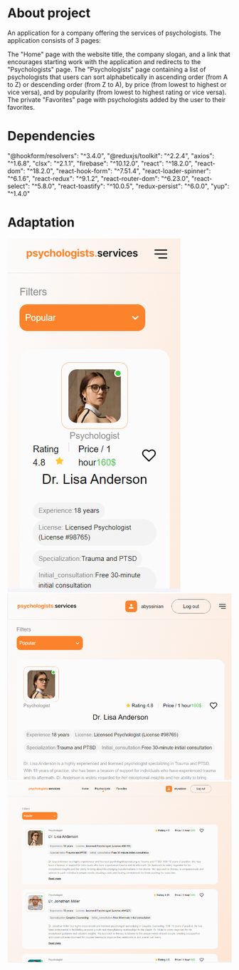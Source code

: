 # About project

An application for a company offering the services of psychologists. The application consists of 3 pages:

The "Home" page with the website title, the company slogan, and a link that encourages starting work with the application and redirects to the "Psychologists" page.
The "Psychologists" page containing a list of psychologists that users can sort alphabetically in ascending order (from A to Z) or descending order (from Z to A), by price (from lowest to highest or vice versa), and by popularity (from lowest to highest rating or vice versa).
The private "Favorites" page with psychologists added by the user to their favorites.

# Dependencies

"@hookform/resolvers": "^3.4.0",
"@reduxjs/toolkit": "^2.2.4",
"axios": "^1.6.8",
"clsx": "^2.1.1",
"firebase": "^10.12.0",
"react": "^18.2.0",
"react-dom": "^18.2.0",
"react-hook-form": "^7.51.4",
"react-loader-spinner": "^6.1.6",
"react-redux": "^9.1.2",
"react-router-dom": "^6.23.0",
"react-select": "^5.8.0",
"react-toastify": "^10.0.5",
"redux-persist": "^6.0.0",
"yup": "^1.4.0"

# Adaptation

<div className="flex">
<img src="./src/images/mobil.png" alt="screen"/>
<img src="./src/images/tablet.png" alt="screen"/>
<img src="./src/images/desktop.png" alt="screen"/>
</div>
